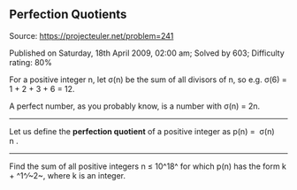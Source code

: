 Perfection Quotients
--------------------

Source: https://projecteuler.net/problem=241

Published on Saturday, 18th April 2009, 02:00 am; Solved by 603;
Difficulty rating: 80%

For a positive integer n, let σ(n) be the sum of all divisors of n, so
e.g. σ(6) = 1 + 2 + 3 + 6 = 12.

A perfect number, as you probably know, is a number with σ(n) = 2n.

  -------------- -------------- -------------- -------------- --------------
  Let us define
  the
  **perfection
  quotient** of
  a positive
  integer as
  p(n)
  = 
  σ(n)\
  n
  .
  -------------- -------------- -------------- -------------- --------------

Find the sum of all positive integers n ≤ 10^18^ for which p(n) has the
form k + ^1^⁄~2~, where k is an integer.
